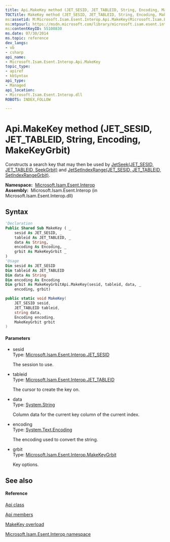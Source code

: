 ```yaml
---
title: Api.MakeKey method (JET_SESID, JET_TABLEID, String, Encoding, MakeKeyGrbit)
TOCTitle: MakeKey method (JET_SESID, JET_TABLEID, String, Encoding, MakeKeyGrbit)
ms:assetid: M:Microsoft.Isam.Esent.Interop.Api.MakeKey(Microsoft.Isam.Esent.Interop.JET_SESID,Microsoft.Isam.Esent.Interop.JET_TABLEID,System.String,System.Text.Encoding,Microsoft.Isam.Esent.Interop.MakeKeyGrbit)
ms:mtpsurl: https://msdn.microsoft.com/library/microsoft.isam.esent.interop.api.makekey(v=EXCHG.10)
ms:contentKeyID: 55100830
ms.date: 07/30/2014
ms.topic: reference
dev_langs:
- vb
- csharp
api_name: 
- Microsoft.Isam.Esent.Interop.Api.MakeKey
topic_type: 
- apiref
- kbSyntax
api_type: 
- Managed
api_location: 
- Microsoft.Isam.Esent.Interop.dll
ROBOTS: INDEX,FOLLOW

---
```


# Api.MakeKey method (JET_SESID, JET_TABLEID, String, Encoding, MakeKeyGrbit)

Constructs a search key that may then be used by [JetSeek(JET_SESID, JET_TABLEID, SeekGrbit)](dn334003\(v=exchg.10\).md) and [JetSetIndexRange(JET_SESID, JET_TABLEID, SetIndexRangeGrbit)](dn334024\(v=exchg.10\).md).

**Namespace:**  [Microsoft.Isam.Esent.Interop](hh596136\(v=exchg.10\).md)  
**Assembly:**  Microsoft.Isam.Esent.Interop (in Microsoft.Isam.Esent.Interop.dll)

## Syntax

``` vb
'Declaration
Public Shared Sub MakeKey ( _
    sesid As JET_SESID, _
    tableid As JET_TABLEID, _
    data As String, _
    encoding As Encoding, _
    grbit As MakeKeyGrbit _
)
'Usage
Dim sesid As JET_SESID
Dim tableid As JET_TABLEID
Dim data As String
Dim encoding As Encoding
Dim grbit As MakeKeyGrbitApi.MakeKey(sesid, tableid, data, _
    encoding, grbit)
```

``` csharp
public static void MakeKey(
    JET_SESID sesid,
    JET_TABLEID tableid,
    string data,
    Encoding encoding,
    MakeKeyGrbit grbit
)
```

#### Parameters

  - sesid  
    Type: [Microsoft.Isam.Esent.Interop.JET_SESID](hh596745\(v=exchg.10\).md)  
    
    The session to use.

<!-- end list -->

  - tableid  
    Type: [Microsoft.Isam.Esent.Interop.JET_TABLEID](hh566310\(v=exchg.10\).md)  
    
    The cursor to create the key on.

<!-- end list -->

  - data  
    Type: [System.String](/dotnet/api/system.string)  
    
    Column data for the current key column of the current index.

<!-- end list -->

  - encoding  
    Type: [System.Text.Encoding](/dotnet/api/system.text.encoding)  
    
    The encoding used to convert the string.

<!-- end list -->

  - grbit  
    Type: [Microsoft.Isam.Esent.Interop.MakeKeyGrbit](hh578182\(v=exchg.10\).md)  
    
    Key options.

## See also

#### Reference

[Api class](dn292211\(v=exchg.10\).md)

[Api members](dn292213\(v=exchg.10\).md)

[MakeKey overload](dn334039\(v=exchg.10\).md)

[Microsoft.Isam.Esent.Interop namespace](hh596136\(v=exchg.10\).md)